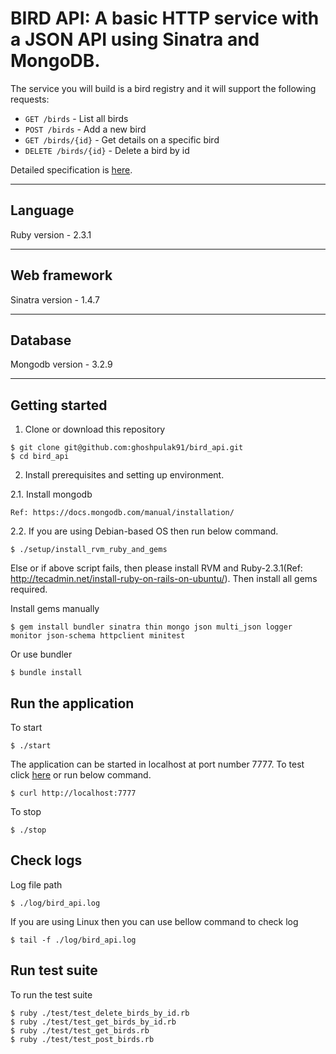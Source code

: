 # BIRD API: A basic HTTP service with a JSON API using Sinatra and MongoDB. 

The service you will build is a bird registry and it will support the following requests:

 - `GET /birds` - List all birds
 - `POST /birds` - Add a new bird
 - `GET /birds/{id}` - Get details on a specific bird
 - `DELETE /birds/{id}` - Delete a bird by id

Detailed specification is [here](https://gist.github.com/sebdah/265f4255cb302c80abd4).

------

## Language 

Ruby version - 2.3.1

------

## Web framework 

Sinatra version - 1.4.7 

------

## Database 

Mongodb version - 3.2.9 

------

## Getting started

1. Clone or download this repository

~~~
$ git clone git@github.com:ghoshpulak91/bird_api.git
$ cd bird_api
~~~

2. Install prerequisites and setting up environment.

2.1. Install mongodb

~~~
Ref: https://docs.mongodb.com/manual/installation/
~~~

2.2. If you are using Debian-based OS then run below command.

~~~
$ ./setup/install_rvm_ruby_and_gems
~~~

Else or if above script fails, then please install RVM and Ruby-2.3.1(Ref: http://tecadmin.net/install-ruby-on-rails-on-ubuntu/). Then install all gems required.

Install gems manually 

~~~ 
$ gem install bundler sinatra thin mongo json multi_json logger monitor json-schema httpclient minitest 
~~~

Or use bundler 

~~~
$ bundle install
~~~

## Run the application 

To start 

~~~
$ ./start 
~~~

The application can be started in localhost at port number 7777. To test click [here](http://localhost:7777) or run below command.

~~~
$ curl http://localhost:7777
~~~

To stop 

~~~
$ ./stop 
~~~

## Check logs 

Log file path  

~~~
$ ./log/bird_api.log 
~~~

If you are using Linux then you can use bellow command to check log  

~~~
$ tail -f ./log/bird_api.log
~~~

## Run test suite 

To run the test suite 

~~~
$ ruby ./test/test_delete_birds_by_id.rb 
$ ruby ./test/test_get_birds_by_id.rb
$ ruby ./test/test_get_birds.rb
$ ruby ./test/test_post_birds.rb
~~~ 

